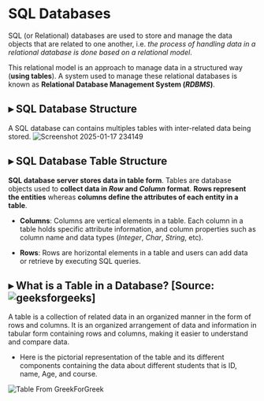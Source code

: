 # SQL Databases

SQL (or Relational) databases are used to store and manage the data objects that are related to one another, i.e. *the process of handling data in a relational database is done based on a relational model*.

This relational model is an approach to manage data in a structured way (**using tables**). A system used to manage these relational databases is known as **Relational Database Management System (*RDBMS*)**.

## ▸ SQL Database Structure

A SQL database can contains multiples tables with inter-related data being stored.
![Screenshot 2025-01-17 234149](https://github.com/user-attachments/assets/7b3480e1-d45a-4fbc-9134-e851d752ec2d)


## ▸ SQL Database Table Structure
**SQL database server stores data in table form**. Tables are database objects used to **collect data in *Row* and *Column* format**. **Rows represent the entities** whereas **columns define the attributes of each entity in a table**.

* **Columns**: Columns are vertical elements in a table. Each column in a table holds specific attribute information, and column properties such as column name and data types (*Integer*, *Char*, *String*, etc).

* **Rows**: Rows are horizontal elements in a table and users can add data or retrieve by executing SQL queries.

## ▸ What is a Table in a Database? [Source: ![geeksforgeeks](https://www.geeksforgeeks.org/components-of-table-in-database)]
A table is a collection of related data in an organized manner in the form of rows and columns. It is an organized arrangement of data and information in tabular form containing rows and columns, making it easier to understand and compare data.

* Here is the pictorial representation of the table and its different components containing the data about different students that is ID, name, Age, and course.

![Table From GreekForGreek](https://github.com/user-attachments/assets/f16a7307-9842-40e2-a013-f757527e4560)

